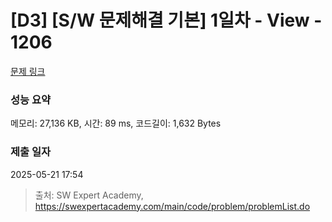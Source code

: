 # [D3] [S/W 문제해결 기본] 1일차 - View - 1206 

[문제 링크](https://swexpertacademy.com/main/code/problem/problemDetail.do?contestProbId=AV134DPqAA8CFAYh) 

### 성능 요약

메모리: 27,136 KB, 시간: 89 ms, 코드길이: 1,632 Bytes

### 제출 일자

2025-05-21 17:54



> 출처: SW Expert Academy, https://swexpertacademy.com/main/code/problem/problemList.do